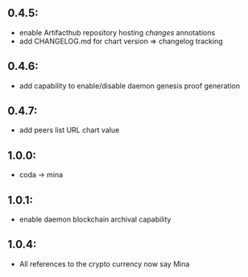 0.4.5:
------
- enable Artifacthub repository hosting *changes* annotations
- add CHANGELOG.md for chart version => changelog tracking

0.4.6:
------
- add capability to enable/disable daemon genesis proof generation

0.4.7:
------
- add peers list URL chart value

1.0.0:
------
- coda -> mina

1.0.1:
------
- enable daemon blockchain archival capability
 
1.0.4:
------
- All references to the crypto currency now say Mina
